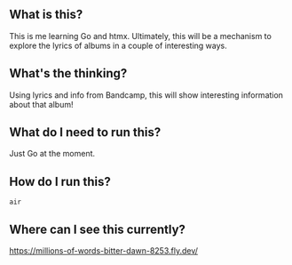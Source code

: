 
## What is this?

This is me learning Go and htmx. Ultimately, this will be a mechanism to explore the lyrics of albums in a couple of interesting ways.

## What's the thinking?
Using lyrics and info from Bandcamp, this will show interesting information about that album!

## What do I need to run this? 
Just Go at the moment.

## How do I run this? 

`air`

## Where can I see this currently? 

https://millions-of-words-bitter-dawn-8253.fly.dev/ 
